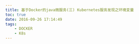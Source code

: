 ```yaml
---
title: 基于Docker的java微服务(三) Kubernetes服务发现之环境变量
toc: true
date: 2016-09-26 17:14:49
tags: 
    - DOCKER
    - K8s
---
```

